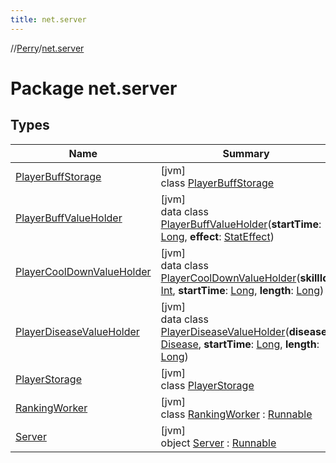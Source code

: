 ```yaml
---
title: net.server
---
```

//[Perry](../../index.html)/[net.server](index.html)



# Package net.server



## Types


| Name | Summary |
|---|---|
| [PlayerBuffStorage](-player-buff-storage/index.html) | [jvm]<br>class [PlayerBuffStorage](-player-buff-storage/index.html) |
| [PlayerBuffValueHolder](-player-buff-value-holder/index.html) | [jvm]<br>data class [PlayerBuffValueHolder](-player-buff-value-holder/index.html)(**startTime**: [Long](https://kotlinlang.org/api/latest/jvm/stdlib/kotlin/-long/index.html), **effect**: [StatEffect](../server/-stat-effect/index.html)) |
| [PlayerCoolDownValueHolder](-player-cool-down-value-holder/index.html) | [jvm]<br>data class [PlayerCoolDownValueHolder](-player-cool-down-value-holder/index.html)(**skillId**: [Int](https://kotlinlang.org/api/latest/jvm/stdlib/kotlin/-int/index.html), **startTime**: [Long](https://kotlinlang.org/api/latest/jvm/stdlib/kotlin/-long/index.html), **length**: [Long](https://kotlinlang.org/api/latest/jvm/stdlib/kotlin/-long/index.html)) |
| [PlayerDiseaseValueHolder](-player-disease-value-holder/index.html) | [jvm]<br>data class [PlayerDiseaseValueHolder](-player-disease-value-holder/index.html)(**disease**: [Disease](../client/-disease/index.html), **startTime**: [Long](https://kotlinlang.org/api/latest/jvm/stdlib/kotlin/-long/index.html), **length**: [Long](https://kotlinlang.org/api/latest/jvm/stdlib/kotlin/-long/index.html)) |
| [PlayerStorage](-player-storage/index.html) | [jvm]<br>class [PlayerStorage](-player-storage/index.html) |
| [RankingWorker](-ranking-worker/index.html) | [jvm]<br>class [RankingWorker](-ranking-worker/index.html) : [Runnable](https://docs.oracle.com/javase/8/docs/api/java/lang/Runnable.html) |
| [Server](-server/index.html) | [jvm]<br>object [Server](-server/index.html) : [Runnable](https://docs.oracle.com/javase/8/docs/api/java/lang/Runnable.html) |

